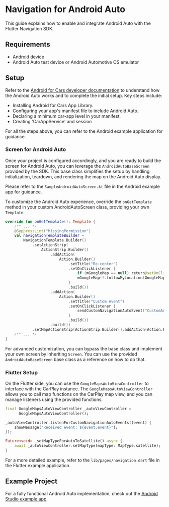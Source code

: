 # Navigation for Android Auto

This guide explains how to enable and integrate Android Auto with the Flutter Navigation SDK.

## Requirements

- Android device
- Android Auto test device or Android Automotive OS emulator

## Setup

Refer to the [Android for Cars developer documentation](https://developer.android.com/training/cars) to understand how the Android Auto works and to complete the initial setup. Key steps include:

- Installing Android for Cars App Library.
- Configuring your app's manifest file to include Android Auto.
- Declaring a minimum car-app level in your manifest.
- Creating 'CarAppService' and session

For all the steps above, you can refer to the Android example application for guidance.

### Screen for Android Auto

Once your project is configured accordingly, and you are ready to build the screen for Android Auto, you can leverage the `AndroidAutoBaseScreen` provided by the SDK. This base class simplifies the setup by handling initialization, teardown, and rendering the map on the Android Auto display.

Please refer to the `SampleAndroidAutoScreen.kt` file in the Android example app for guidance.

To customize the Android Auto experience, override the `onGetTemplate` method in your custom AndroidAutoScreen class, providing your own `Template`:

```kotlin
override fun onGetTemplate(): Template {
    /** ... */
    @SuppressLint("MissingPermission")
    val navigationTemplateBuilder =
        NavigationTemplate.Builder()
            .setActionStrip(
                ActionStrip.Builder()
                    .addAction(
                        Action.Builder()
                            .setTitle("Re-center")
                            .setOnClickListener {
                                if (mGoogleMap == null) return@setOnClickListener
                                mGoogleMap!!.followMyLocation(GoogleMap.CameraPerspective.TILTED)
                            }
                            .build())
                    .addAction(
                        Action.Builder()
                            .setTitle("Custom event")
                            .setOnClickListener {
                                sendCustomNavigationAutoEvent("CustomAndroidAutoEvent", mapOf("sampleDataKey" to "sampleDataContent"))
                            }
                            .build())
                    .build())
            .setMapActionStrip(ActionStrip.Builder().addAction(Action.PAN).build())
    /** ... */
}
```

For advanced customization, you can bypass the base class and implement your own screen by inheriting `Screen`. You can use the provided `AndroidAutoBaseScreen` base class as a reference on how to do that.

### Flutter Setup

On the Flutter side, you can use the `GoogleMapsAutoViewController` to interface with the CarPlay instance. The `GoogleMapsAutoViewController` allows you to call map functions on the CarPlay map view, and you can manage listeners using the provided functions.

```dart
final GoogleMapsAutoViewController _autoViewController =
      GoogleMapsAutoViewController();

_autoViewController.listenForCustomNavigationAutoEvents((event) {
    showMessage("Received event: ${event.event}");
});

Future<void> _setMapTypeForAutoToSatellite() async {
    await _autoViewController.setMapType(mapType: MapType.satellite);
}
```

For a more detailed example, refer to the `lib/pages/navigation.dart` file in the Flutter example application.

## Example Project

For a fully functional Android Auto implementation, check out the [Android Studio example app](./example/android/).
